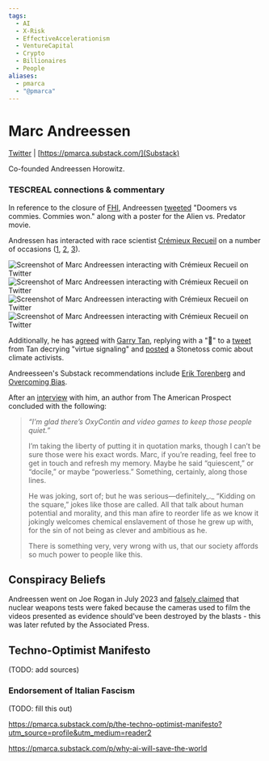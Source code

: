 ```yaml
---
tags:
  - AI
  - X-Risk
  - EffectiveAccelerationism
  - VentureCapital
  - Crypto
  - Billionaires
  - People
aliases:
  - pmarca
  - "@pmarca"
---
```

# Marc Andreessen

[Twitter](https://twitter.com/pmarca) | [https://pmarca.substack.com/](Substack)

Co-founded Andreessen Horowitz.


### TESCREAL connections & commentary

In reference to the closure of [FHI](FHI.md), Andreessen [tweeted](https://twitter.com/pmarca/status/1780822794558656624) "Doomers vs commies. Commies won." along with a poster for the Alien vs. Predator movie.

Andressen has interacted with race scientist [Crémieux Recueil](Jordan%20Lasker.md) on a number of occasions ([1](https://twitter.com/pmarca/status/1743773874054115705), [2](https://twitter.com/pmarca/status/1775037437669957740), [3](https://twitter.com/pmarca/status/1779744740319326282)). 

![Screenshot of Marc Andreessen interacting with Crémieux Recueil on Twitter](./images/andreessen-cremieux-1.png)
![Screenshot of Marc Andreessen interacting with Crémieux Recueil on Twitter](./images/andreessen-cremieux-2.png)
![Screenshot of Marc Andreessen interacting with Crémieux Recueil on Twitter](./images/andreessen-cremieux-3.png)
![Screenshot of Marc Andreessen interacting with Crémieux Recueil on Twitter](./images/andreessen-cremieux-4.png)


Additionally, he has [agreed](https://twitter.com/pmarca/status/1769863122947379645) with [Garry Tan](Garry%20Tan.md), replying with a "💯" to a [tweet](https://twitter.com/garrytan/status/1769845264679133500) from Tan decrying "virtue signaling" and [posted](https://twitter.com/pmarca/status/1740429403996500014) a Stonetoss comic about climate activists.

Andreesseen's Substack recommendations include [Erik Torenberg](https://eriktorenberg.substack.com) and [Overcoming Bias](Overcoming%20Bias.md).

After an [interview](https://prospect.org/power/2024-04-24-my-dinner-with-andreessen/) with him, an author from The American Prospect concluded with the following:
>_“I’m glad there’s OxyContin and video games to keep those people quiet.”_
>
>I’m taking the liberty of putting it in quotation marks, though I can’t be sure those were his exact words. Marc, if you’re reading, feel free to get in touch and refresh my memory. Maybe he said “quiescent,” or “docile,” or maybe “powerless.” Something, certainly, along those lines.
>
>He was joking, sort of; but he was serious—definitely_._ “Kidding on the square,” jokes like those are called. All that talk about human potential and morality, and this man afire to reorder life as we know it jokingly welcomes chemical enslavement of those he grew up with, for the sin of not being as clever and ambitious as he.
>
>There is something very, very wrong with us, that our society affords so much power to people like this.

## Conspiracy Beliefs

Andreessen went on Joe Rogan in July 2023 and [falsely claimed](https://apnews.com/article/fact-check-nukes-fake-camera-conspiracy-rogan-742805510402) that nuclear weapons tests were faked because the cameras used to film the videos presented as evidence should've been destroyed by the blasts - this was later refuted by the Associated Press.

## Techno-Optimist Manifesto

(TODO: add sources)

### Endorsement of Italian Fascism

(TODO: fill this out)

https://pmarca.substack.com/p/the-techno-optimist-manifesto?utm_source=profile&utm_medium=reader2

https://pmarca.substack.com/p/why-ai-will-save-the-world